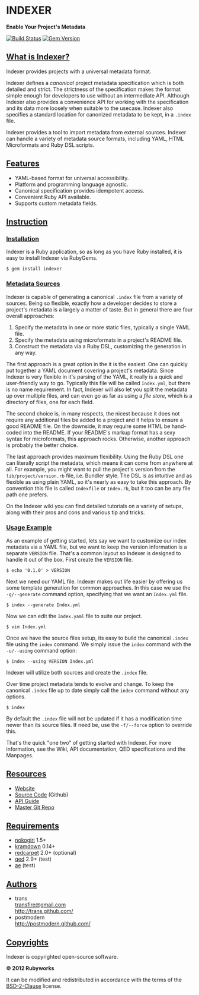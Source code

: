 # INDEXER

**Enable Your Project's Metadata**

[![Build Status](https://secure.travis-ci.org/rubyworks/indexer.png)](http://travis-ci.org/rubyworks/indexer)
[![Gem Version](https://badge.fury.io/rb/indexer.png)](http://badge.fury.io/rb/indexer)


## [What is Indexer?](#whatis)

Indexer provides projects with a universal metadata format.

Indexer defines a *canonical* project metadata specification which is both
detailed and strict. The strictness of the specification makes the format simple
enough for developers to use without an intermediate API. Although Indexer also
provides a convenience API for working with the specification and its data more
loosely when suitable to the usecase. Indexer also specifies a standard
location for canonized metadata to be kept, in a `.index` file.

Indexer provides a tool to import metadata from external sources. Indexer can
handle a variety of metadata source formats, including YAML, HTML Microformats
and Ruby DSL scripts.


## [Features](#features)

* YAML-based format for universal accessibility.
* Platform and programming language agnostic.
* Canonical specification provides idempotent access.
* Convenient Ruby API available.
* Supports custom metadata fields.


## [Instruction](#instruction)

### [Installation](#installation)

Indexer is a Ruby application, so as long as you have Ruby installed, it is easy
to install Indexer via RubyGems.

    $ gem install indexer

### [Metadata Sources](#sources)

Indexer is capable of generating a canonical `.index` file from a variety of
sources. Being so flexible, exactly how a developer decides to store a project's
metadata is a largely a matter of taste. But in general there are four overall
approaches:

1. Specify the metadata in one or more static files, typically a single YAML file.
2. Specify the metadata using microformats in a project's README file.
3. Construct the metadata via a Ruby DSL, customizing the generation in any way.

The first approach is a great option in the it is the easiest. One can quickly
put together a YAML document covering a project's metadata. Since Indexer is
very flexible in it's parsing of the YAML, it really is a quick and user-friendly
way to go. Typically this file will be called `Index.yml`, but there is no name
requirement. In fact, Indexer will also let you split the metadata up over
multiple files, and can even go as far as using a *file store*,  which is
a directory of files, one for each field.

The second choice is, in many respects, the nicest because it does not require any
additional files be added to a project and it helps to ensure a good README file.
On the downside, it may require some HTML be hand-coded into the README. If your
README's markup format has a sexy syntax for microformats, this approach rocks.
Otherwise, another approach is probably the better choice.

The last approach provides maximum flexibility. Using the Ruby DSL one can literally
script the metadata, which means it can come from anywhere at all. For example,
you might want to pull the project's version from the `lib/project/version.rb`
file, i.e. Bundler style. The DSL is as intuitive and as flexible as using plain
YAML, so it's nearly as easy to take this approach. By convention this file is
called `Indexfile` or `Index.rb`, but it too can be any file path one prefers.

On the Indexer wiki you can find detailed tutorials on a variety of setups,
along with their pros and cons and various tip and tricks.

### [Usage Example](#example)

As an example of getting started, lets say we want to customize our index
metadata via a YAML file, but we want to keep the version information is
a separate `VERSION` file. That's a common layout so Indexer is designed
to handle it out of the box. First create the `VERSION` file.

    $ echo '0.1.0' > VERSION

Next we need our YAML file. Indexer makes out life easier by offering us some
template generation for common approaches. In this case we use the `-g/--generate`
command option, specifying that we want an `Index.yml` file.

    $ index --generate Index.yml

Now we can edit the `Index.yaml` file to suite our project.

    $ vim Index.yml

Once we have the source files setup, its easy to build the canonical `.index`
file using the `index` command. We simply issue the `index` command with
the `-u/--using` command option:

    $ index --using VERSION Index.yml

Indexer will utilize both sources and create the `.index` file.

Over time project metadata tends to evolve and change. To keep the canonical
`.index` file up to date simply call the `index` command without any options.

    $ index

By default the `.index` file will not be updated if it has a modification time
newer than its source files. If need be, use the `-f/--force` option to
override this.

That's the quick "one two" of getting started with Indexer. For more information,
see the Wiki, API documentation, QED specifications and the Manpages.


## [Resources](#resources)

* [Website](http://rubyworks.github.com/indexer)
* [Source Code](http://github.com/rubyworks/indexer) (Github)
* [API Guide](http://rubydoc.info/gems/indexer/frames)
* [Master Git Repo](http://github.com/rubyworks/indexer/indexer.git)


## [Requirements](#requirements)

* [nokogiri](http://nokogiri.org/) 1.5+
* [kramdown](http://kramdown.rubyforge.org/) 0.14+
* [redcarpet](https://github.com/vmg/redcarpet) 2.0+ (optional)
* [qed](http://rubyworks.github.com/qed/) 2.9+ (test)
* [ae](http://rubyworks.github.com/ae/) (test)


## [Authors](#authors)

<ul>
<li class="iauthor vcard">
  <div class="nickname">trans</div>
  <div><a class="email" href="mailto:transfire@gmail.com">transfire@gmail.com</a></div>
  <div><a class="url" href="http://trans.gihub.com/">http://trans.github.com/</a></div>
</li>
<li class="iauthor vcard">
  <div class="nickname">postmodern</div>
  <div><a class="url" href="http://postmodern.github.com/">http://postmodern.github.com/</a></div>
</li>
</ul>


## [Copyrights](#copyrights)

Indexer is copyrighted open-source software.

**&copy; 2012 Rubyworks**

It can be modified and redistributed in accordance with the terms
of the [BSD-2-Clause](http://www.spdx.org/licenses/BSD-2-Clause) license.

